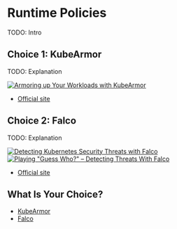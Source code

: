 # Runtime Policies

TODO: Intro

## Choice 1: KubeArmor

TODO: Explanation

[![Armoring up Your Workloads with KubeArmor](https://img.youtube.com/vi/fHSw-CuYgoY/0.jpg)](https://youtu.be/fHSw-CuYgoY)
* [Official site](https://kubearmor.io)

## Choice 2: Falco

TODO: Explanation

[![Detecting Kubernetes Security Threats with Falco](https://img.youtube.com/vi/0tBSKRvH3xo/0.jpg)](https://youtu.be/0tBSKRvH3xo)
[![Playing "Guess Who?" – Detecting Threats With Falco](https://img.youtube.com/vi/ojcMrXiid-I/0.jpg)](https://youtu.be/ojcMrXiid-I)
* [Official site](https://falco.org)

## What Is Your Choice?

* [KubeArmor](kubearmor.md)
* [Falco](falco.md)
